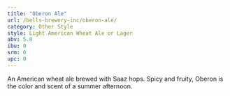 ```yaml
---
title: "Oberon Ale"
url: /bells-brewery-inc/oberon-ale/
category: Other Style
style: Light American Wheat Ale or Lager
abv: 5.8
ibu: 0
srm: 0
upc: 0
---
```

An American wheat ale brewed with Saaz hops. Spicy and fruity, Oberon is the color and scent of a summer afternoon.
